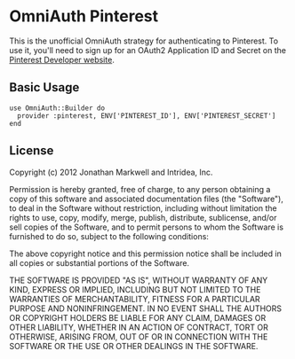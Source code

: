 # OmniAuth Pinterest

This is the unofficial OmniAuth strategy for authenticating to Pinterest. To
use it, you'll need to sign up for an OAuth2 Application ID and Secret
on the [Pinterest Developer website](http://pinterest.com/developers/api).

## Basic Usage

    use OmniAuth::Builder do
      provider :pinterest, ENV['PINTEREST_ID'], ENV['PINTEREST_SECRET']
    end

## License

Copyright (c) 2012 Jonathan Markwell and Intridea, Inc.

Permission is hereby granted, free of charge, to any person obtaining a copy of this software and associated documentation files (the "Software"), to deal in the Software without restriction, including without limitation the rights to use, copy, modify, merge, publish, distribute, sublicense, and/or sell copies of the Software, and to permit persons to whom the Software is furnished to do so, subject to the following conditions:

The above copyright notice and this permission notice shall be included in all copies or substantial portions of the Software.

THE SOFTWARE IS PROVIDED "AS IS", WITHOUT WARRANTY OF ANY KIND, EXPRESS OR IMPLIED, INCLUDING BUT NOT LIMITED TO THE WARRANTIES OF MERCHANTABILITY, FITNESS FOR A PARTICULAR PURPOSE AND NONINFRINGEMENT. IN NO EVENT SHALL THE AUTHORS OR COPYRIGHT HOLDERS BE LIABLE FOR ANY CLAIM, DAMAGES OR OTHER LIABILITY, WHETHER IN AN ACTION OF CONTRACT, TORT OR OTHERWISE, ARISING FROM, OUT OF OR IN CONNECTION WITH THE SOFTWARE OR THE USE OR OTHER DEALINGS IN THE SOFTWARE.
